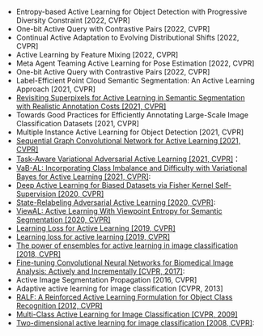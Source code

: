 - Entropy-based Active Learning for Object Detection with Progressive Diversity Constraint [2022, CVPR]
- One-bit Active Query with Contrastive Pairs [2022, CVPR]
- Continual Active Adaptation to Evolving Distributional Shifts [2022, CVPR]
- Active Learning by Feature Mixing [2022, CVPR]
- Meta Agent Teaming Active Learning for Pose Estimation [2022, CVPR]
- One-bit Active Query with Contrastive Pairs [2022, CVPR]
- Label-Efficient Point Cloud Semantic Segmentation: An Active Learning Approach [2021, CVPR]
- [Revisiting Superpixels for Active Learning in Semantic Segmentation with Realistic Annotation Costs [2021, CVPR]](https://openaccess.thecvf.com/content/CVPR2021/papers/Cai_Revisiting_Superpixels_for_Active_Learning_in_Semantic_Segmentation_With_Realistic_CVPR_2021_paper.pdf)
- Towards Good Practices for Efficiently Annotating Large-Scale Image Classification Datasets [2021, CVPR]
- Multiple Instance Active Learning for Object Detection [2021, CVPR]
- [Sequential Graph Convolutional Network for Active Learning [2021, CVPR]](https://openaccess.thecvf.com/content/CVPR2021/papers/Caramalau_Sequential_Graph_Convolutional_Network_for_Active_Learning_CVPR_2021_paper.pdf)
- [Task-Aware Variational Adversarial Active Learning [2021, CVPR]](https://openaccess.thecvf.com/content/CVPR2021/papers/Kim_Task-Aware_Variational_Adversarial_Active_Learning_CVPR_2021_paper.pdf)：
- [VaB-AL: Incorporating Class Imbalance and Difficulty with Variational Bayes for Active Learning [2021, CVPR]](https://openaccess.thecvf.com/content/CVPR2021/papers/Choi_VaB-AL_Incorporating_Class_Imbalance_and_Difficulty_With_Variational_Bayes_for_CVPR_2021_paper.pdf): 
- [Deep Active Learning for Biased Datasets via Fisher Kernel Self-Supervision [2020, CVPR]](https://openaccess.thecvf.com/content_CVPR_2020/papers/Gudovskiy_Deep_Active_Learning_for_Biased_Datasets_via_Fisher_Kernel_Self-Supervision_CVPR_2020_paper.pdf)
- [State-Relabeling Adversarial Active Learning [2020, CVPR]](https://arxiv.org/pdf/2004.04943.pdf):
- [ViewAL: Active Learning With Viewpoint Entropy for Semantic Segmentation [2020, CVPR]](https://openaccess.thecvf.com/content_CVPR_2020/papers/Siddiqui_ViewAL_Active_Learning_With_Viewpoint_Entropy_for_Semantic_Segmentation_CVPR_2020_paper.pdf)
- [Learning Loss for Active Learning [2019, CVPR]](https://openaccess.thecvf.com/content_CVPR_2019/html/Yoo_Learning_Loss_for_Active_Learning_CVPR_2019_paper.html)
- [Learning loss for active learning [2019, CVPR]](https://openaccess.thecvf.com/content_CVPR_2019/html/Yoo_Learning_Loss_for_Active_Learning_CVPR_2019_paper.html)
- [The power of ensembles for active learning in image classification [2018, CVPR]](https://openaccess.thecvf.com/content_cvpr_2018/papers/Beluch_The_Power_of_CVPR_2018_paper.pdf)
- [Fine-tuning Convolutional Neural Networks for Biomedical Image Analysis: Actively and Incrementally [CVPR, 2017]](http://openaccess.thecvf.com/content_cvpr_2017/html/Zhou_Fine-Tuning_Convolutional_Neural_CVPR_2017_paper.html):
- Active Image Segmentation Propagation [2016, CVPR]
- Adaptive active learning for image classification [CVPR, 2013]
- [RALF: A Reinforced Active Learning Formulation for Object Class Recognition [2012, CVPR]](https://ieeexplore.ieee.org/abstract/document/6248108/)
- [Multi-Class Active Learning for Image Classification [CVPR, 2009]](https://ieeexplore.ieee.org/abstract/document/5206627)
- [Two-dimensional active learning for image classification [2008, CVPR]](https://ieeexplore.ieee.org/abstract/document/4587383/):












